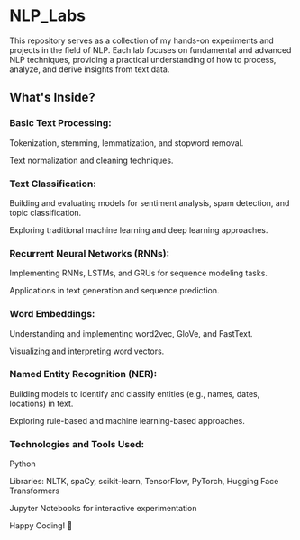 # NLP_Labs
This repository serves as a collection of my hands-on experiments and projects in the field of NLP. Each lab focuses on fundamental and advanced NLP techniques, providing a practical understanding of how to process, analyze, and derive insights from text data.

## What's Inside?
### Basic Text Processing:

Tokenization, stemming, lemmatization, and stopword removal.

Text normalization and cleaning techniques.

### Text Classification:

Building and evaluating models for sentiment analysis, spam detection, and topic classification.

Exploring traditional machine learning and deep learning approaches.

### Recurrent Neural Networks (RNNs):

Implementing RNNs, LSTMs, and GRUs for sequence modeling tasks.

Applications in text generation and sequence prediction.

### Word Embeddings:

Understanding and implementing word2vec, GloVe, and FastText.

Visualizing and interpreting word vectors.

### Named Entity Recognition (NER):

Building models to identify and classify entities (e.g., names, dates, locations) in text.

Exploring rule-based and machine learning-based approaches.

### Technologies and Tools Used:
Python

Libraries: NLTK, spaCy, scikit-learn, TensorFlow, PyTorch, Hugging Face Transformers

Jupyter Notebooks for interactive experimentation

Happy Coding! 🚀
